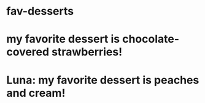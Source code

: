 # fav-desserts


# my favorite dessert is chocolate-covered strawberries!
# Luna: my favorite dessert is peaches and cream!

